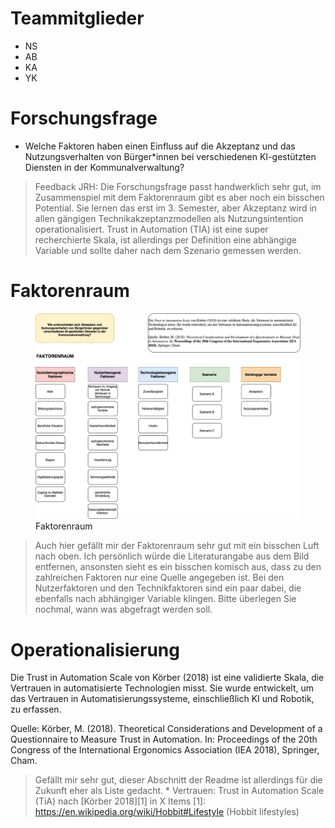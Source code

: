 # Teammitglieder

-   NS
-   AB
-   KA
-   YK

# Forschungsfrage

-   Welche Faktoren haben einen Einfluss auf die Akzeptanz und das
    Nutzungsverhalten von Bürger\*innen bei verschiedenen KI-gestützten
    Diensten in der Kommunalverwaltung?

> Feedback JRH: Die Forschungsfrage passt handwerklich sehr gut, im
> Zusammenspiel mit dem Faktorenraum gibt es aber noch ein bisschen
> Potential. Sie lernen das erst im 3. Semester, aber Akzeptanz wird in
> allen gängigen Technikakzeptanzmodellen als Nutzungsintention
> operationalisiert. Trust in Automation (TIA) ist eine super
> recherchierte Skala, ist allerdings per Definition eine abhängige
> Variable und sollte daher nach dem Szenario gemessen werden.

# Faktorenraum

<figure>
<img src="readme_files/Faktorenraum_Gruppe%201.jpeg"
alt="Faktorenraum" />
<figcaption aria-hidden="true">Faktorenraum</figcaption>
</figure>

> Auch hier gefällt mir der Faktorenraum sehr gut mit ein bisschen Luft
> nach oben. Ich persönlich würde die Literaturangabe aus dem Bild
> entfernen, ansonsten sieht es ein bisschen komisch aus, dass zu den
> zahlreichen Faktoren nur eine Quelle angegeben ist. Bei den
> Nutzerfaktoren und den Technikfaktoren sind ein paar dabei, die
> ebenfalls nach abhängiger Variable klingen. Bitte überlegen Sie
> nochmal, wann was abgefragt werden soll.

# Operationalisierung

Die Trust in Automation Scale von Körber (2018) ist eine validierte
Skala, die Vertrauen in automatisierte Technologien misst. Sie wurde
entwickelt, um das Vertrauen in Automatisierungssysteme, einschließlich
KI und Robotik, zu erfassen.

Quelle: Körber, M. (2018). Theoretical Considerations and Development of
a Questionnaire to Measure Trust in Automation. In: Proceedings of the
20th Congress of the International Ergonomics Association (IEA 2018),
Springer, Cham.

> Gefällt mir sehr gut, dieser Abschnitt der Readme ist allerdings für
> die Zukunft eher als Liste gedacht. \* Vertrauen: Trust in Automation
> Scale (TiA) nach \[Körber 2018\]\[1\] in X Items \[1\]:
> <https://en.wikipedia.org/wiki/Hobbit#Lifestyle> (Hobbit lifestyles)
